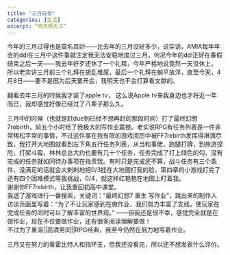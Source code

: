 ```yaml
---
title: "三月日常"
categories: [生活]
excerpt: “明月照大江”
---
```

今年的三月过得也是莫名其妙——比去年的三月没好多少，说实话，AMIA每年年会的ddl在三月中这件事就注定我无法安稳地度过三月，何况今年的ddl正好在春假结束之后一天——我去年好歹还休了一个礼拜，今年严格地说竟然一天没休上， 所以老实讲三月前三个礼拜在胡乱堆屎，最后一个礼拜在躺平放洋，直至今天，4月8日——要不是因为后天要开会，我明天也不会打算看文献的。  
  
翻看去年三月的时候我才装了apple tv， 这么说Apple tv来我身边也才将近一年而已，我却感觉好像已经过了八辈子那么久。  

三月中的时候（也就是赶due到已经不想再赶的那段时间）打了最终幻想7rebirth，前五个小时给了我极大的写作业震撼。老实说RPG有任务列表是一件非常稀松平常的事情，不过这件事在我有限的游戏阅历中被FF7rebirth发挥得淋漓尽致，我打开大地图就看到左下角五行任务列表，从当和事佬、跑腿打牌，到旅游探险，打架斗殴，林林总总大约也要有几十个任务，任务完成了打上绿色的勾，没有完成的任务就如同待办事项在指责我。有时只是完成还不算，战斗任务有三个条件，没满足的话就会大剌剌地把0/3挂在大地图打我的脸，第四章的小游戏打完了还有四个困难模式等我挑战，0/4，就这样红艳艳在地图上盯着我。  
谢谢你FF7rebirth，让我重回初高中课堂。  
我退了游戏进行一番搜索，关键词：“最终幻想7 重生 写作业”，跳出来的制作人访谈页面里写着：“为了不让玩家感到在做作业，我们努力丰富了支线，使玩家在完成任务的同时可以了解丰富的世界观。”
——但我还是很不幸，感觉完全就是在做作业，现在不仅要做作业，还有很多阅读理解要做！  
不过为了重温||高清男同||RPG经典，我至今仍然在努力地写着作业。  
  
三月又在努力的看霍比特人和指环王，但我还没看完，所以还不想发表什么评价。  
  
